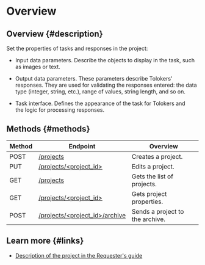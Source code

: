 # Overview

## Overview {#description}

Set the properties of tasks and responses in the project:

- Input data parameters. Describe the objects to display in the task, such as images or text.
    
- Output data parameters. These parameters describe Tolokers' responses. They are used for validating the responses entered: the data type (integer, string, etc.), range of values, string length, and so on.
    
- Task interface. Defines the appearance of the task for Tolokers and the logic for processing responses.
    

## Methods {#methods}

Method | Endpoint | Overview
----- | ----- | -----
POST | [/projects](create-prj.md) | Creates a project.
PUT | [/projects/<project_id>](edit-prj.md) | Edits a project.
GET | [/projects](get-prj-list.md) | Gets the list of projects.
GET | [/projects/<project_id>](get-prj.md) | Gets project properties.
POST | [/projects/<project_id>/archive](archive-prj.md) | Sends a project to the archive.


## Learn more {#links}

- [Description of the project in the Requester's guide](https://toloka.ai/docs/guide/concepts/project.html?lang=en)

